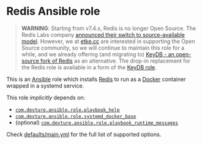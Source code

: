 # Redis Ansible role

> **WARNING**: Starting from v7.4.x, Redis is no longer Open Source.
> The Redis Labs company [announced their switch to source-available model](https://redis.com/blog/redis-adopts-dual-source-available-licensing/).
> However, we at [etke.cc](https://etke.cc) are interested in supporting the Open Source community, so we will continue to maintain this role for a while, and we already offering (and migrating to) [KeyDB - an open-source fork of Redis](https://keydb.dev/) as an alternative.
> The drop-in replacement for the Redis role is available in a form of the [KeyDB role](https://github.com/mother-of-all-self-hosting/ansible-role-keydb).

This is an [Ansible](https://www.ansible.com/) role which installs [Redis](https://redis.io/) to run as a [Docker](https://www.docker.com/) container wrapped in a systemd service.

This role *implicitly* depends on:

- [`com.devture.ansible.role.playbook_help`](https://github.com/devture/com.devture.ansible.role.playbook_help)
- [`com.devture.ansible.role.systemd_docker_base`](https://github.com/devture/com.devture.ansible.role.systemd_docker_base)
- (optional) [`com.devture.ansible.role.playbook_runtime_messages`](https://github.com/devture/com.devture.ansible.role.playbook_runtime_messages)

Check [defaults/main.yml](defaults/main.yml) for the full list of supported options.
